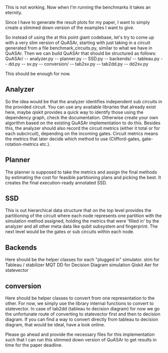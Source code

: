 This is not working. Now when I'm running the benchmarks it takes an eternity. 

Since I have to generate the result plots for my paper, I want to simply create a slimmed down version of the examples I want to give.

So instead of using the at this point giant codebase, let's try to come up with a very slim version of QuASAr, starting with just taking in a circuit generated from a file benchmark_circuits.py, similar to what we have in QuASAr. 
Then we can build QuASAr that should be structured as follows:
QuASAr/
-- analyzer.py
-- planner.py
-- SSD.py
-- backends/
    -- tableau.py
    -- dd.py
    -- sv.py
-- conversion/
    -- tab2sv.py
    -- tab2dd.py
    -- dd2sv.py

This should be enough for now. 

## Analyzer
So the idea would be that the analyzer identifies independent sub circuits in the provided circuit. You can use any available libraries that already exist here, maybe qiskit provides a quick way to identify those using the dependency graph, check the documentation. Otherwise create your own algorithm based on the existing QuASAr implementation to do this. 
Besides this, the analyzer should also record the circuit metrics (either it total or for each subcircuit), depending on the incoming gates. Circuit metrics means the metrics that later decide which method to use (Clifford-gates, gate-rotation-metrics etc.).

## Planner
The planner is supposed to take the metrics and assign the final methods by estimating the cost for feasible partitioning plans and picking the best. It creates the final execution-ready annotated SSD.

## SSD
This is out hierarchical data structure that on the top level provides the partitioning of the circuit where each node represents one partition with the simulation method assigned, holding the metrics that were 'filled in' by the analyzer and all other meta data like qubit subsystem and fingerprint. The next level would be the gates or sub circuits within each node. 

## Backends
Here should be the helper classes for each "plugged in" simulator. 
stim for Tableau / stabilizer
MQT DD for Decision Diagram simulation
Qiskit Aer for statevector

## conversion
Here should be helper classes to convert from one representation to the other. For now, we simply use the library internal functions to convert to statevector. In case of tab2dd (tableau to decision diagram) for now we go the unfortunate route of converting to statevector first and then to decision diagram. If you can find a way to convert directly from tableau to decision diagram, that would be ideal, have a look online.


Please go ahead and provide the necessary files for this implementation such that I can run this slimmed down version of QuASAr to get results in time for the paper deadline.
